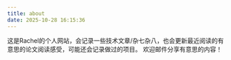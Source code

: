 ```yaml
---
title: about
date: 2025-10-28 16:15:36
---
```

这是Rachel的个人网站，会记录一些技术文章/杂七杂八，也会更新最近阅读的有意思的论文阅读感受，可能还会记录做过的项目。
欢迎邮件分享有意思的内容！